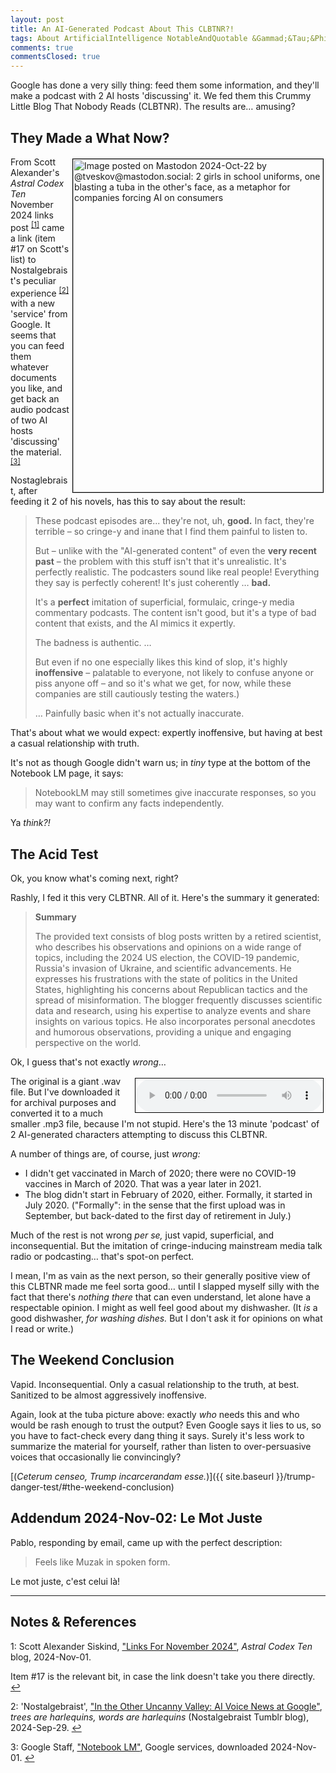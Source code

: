 ```yaml
---
layout: post
title: An AI-Generated Podcast About This CLBTNR?!
tags: About ArtificialIntelligence NotableAndQuotable &Gammad;&Tau;&Phi;
comments: true
commentsClosed: true
---
```


Google has done a very silly thing: feed them some information, and they'll make a podcast
with 2 AI hosts 'discussing' it.  We fed them this Crummy Little Blog That Nobody Reads
(CLBTNR).  The results are&hellip; amusing?  

## They Made a What Now?  

<a href="{{ site.baseurl }}/images/ai-tuba.png"><img src="{{ site.baseurl }}/images/ai-tuba-thumb.jpg" width="400" height="533" alt="Image posted on Mastodon 2024-Oct-22 by @tveskov@mastodon.social: 2 girls in school uniforms, one blasting a tuba in the other's face, as a metaphor for companies forcing AI on consumers" title="Image posted on Mastodon 2024-Oct-22 by @tveskov@mastodon.social: 2 girls in school uniforms, one blasting a tuba in the other's face, as a metaphor for companies forcing AI on consumers" style="float: right; margin: 3px 3px 3px 3px; border: 1px solid #000000;"></a>
From Scott Alexander's _Astral Codex Ten_ November 2024 links post <sup id="fn1a">[[1]](#fn1)</sup>
came a link (item #17 on Scott's list) to
Nostalgebraist's peculiar experience <sup id="fn2a">[[2]](#fn2)</sup>
with a new 'service' from Google.  It seems that you can feed them whatever documents you
like, and get back an audio podcast of two AI hosts 'discussing' the
material. <sup id="fn3a">[[3]](#fn3)</sup>  

Nostaglebraist, after feeding it 2 of his novels, has this to say about the result:  

> These podcast episodes are... they're not, uh, __good.__  In fact, they're terrible – so
> cringe-y and inane that I find them painful to listen to.  
>  
> But &ndash; unlike with the "AI-generated content" of even the __very recent past__ &ndash;
> the problem with this stuff isn't that it's unrealistic.  It's perfectly realistic.  The
> podcasters sound like real people!  Everything they say is perfectly coherent!  It's
> just coherently &hellip; __bad.__  
>  
> It's a __perfect__ imitation of superficial, formulaic, cringe-y media commentary podcasts.
> The content isn't good, but it's a type of bad content that exists, and the AI mimics it
> expertly.  
>  
> The badness is authentic. &hellip;  
>  
> But even if no one especially likes this kind of slop, it's highly __inoffensive__ &ndash;
> palatable to everyone, not likely to confuse anyone or piss anyone off &ndash; and so it's
> what we get, for now, while these companies are still cautiously testing the waters.)  
>  
> &hellip; Painfully basic when it's not actually inaccurate.  

That's about what we would expect: expertly inoffensive, but having at best a casual
relationship with truth.  

It's not as though Google didn't warn us; in _tiny_ type at the bottom of the Notebook LM
page, it says:  

> NotebookLM may still sometimes give inaccurate responses, so you may want to confirm any
> facts independently.

Ya _think?!_  


## The Acid Test  

Ok, you know what's coming next, right?  

Rashly, I fed it this very CLBTNR.  All of it.  Here's the summary it generated:  

> __Summary__  
>  
> The provided text consists of blog posts written by a retired scientist, who describes
> his observations and opinions on a wide range of topics, including the 2024 US election,
> the COVID-19 pandemic, Russia's invasion of Ukraine, and scientific advancements. He
> expresses his frustrations with the state of politics in the United States, highlighting
> his concerns about Republican tactics and the spread of misinformation. The blogger
> frequently discusses scientific data and research, using his expertise to analyze events
> and share insights on various topics. He also incorporates personal anecdotes and humorous
> observations, providing a unique and engaging perspective on the world.  

Ok, I guess that's not exactly _wrong_&hellip;  

<audio src="/assets/2024-11-01-someweekendreading-ai-podcast.mp3" controls preload style="float: right; margin: 3px 3px 3px 3px; border: 1px solid #000000;"></audio>
The original is a giant .wav file.  But I've downloaded it for archival purposes and
converted it to a much smaller .mp3 file, because I'm not stupid.  Here's the 13 minute
'podcast' of 2 AI-generated characters attempting to discuss this CLBTNR.  

A number of things are, of course, just _wrong:_  
- I didn't get vaccinated in March of 2020; there were no COVID-19 vaccines in March
  of 2020.  That was a year later in 2021.  
- The blog didn't start in February of 2020, either.  Formally, it started in July 2020.
  ("Formally": in the sense that the first upload was in September, but back-dated to the
  first day of retirement in July.)  
  
Much of the rest is not wrong _per se,_ just vapid, superficial, and inconsequential.  But
the imitation of cringe-inducing mainstream media talk radio or podcasting&hellip; that's
spot-on perfect.  

I mean, I'm as vain as the next person, so their generally positive view of this CLBTNR
made me feel sorta good&hellip; until I slapped myself silly with the fact that there's
_nothing there_ that can even understand, let alone have a respectable opinion.  I might
as well feel good about my dishwasher.  (It _is_ a good dishwasher, _for washing dishes._
But I don't ask it for opinions on what I read or write.)  


## The Weekend Conclusion  

Vapid.  Inconsequential.  Only a casual relationship to the truth, at best.  Sanitized to
be almost aggressively inoffensive.  

Again, look at the tuba picture above: exactly _who_ needs this and who would be rash
enough to trust the output?  Even Google says it lies to us, so you have to fact-check
every dang thing it says.  Surely it's less work to summarize the material for yourself,
rather than listen to over-persuasive voices that occasionally lie convincingly?  

[(_Ceterum censeo, Trump incarcerandam esse._)]({{ site.baseurl }}/trump-danger-test/#the-weekend-conclusion)  

## Addendum 2024-Nov-02: Le Mot Juste  

Pablo, responding by email, came up with the perfect description:  

> Feels like Muzak in spoken form.  

Le mot juste, c'est celui l&agrave;!  

---

## Notes &amp; References  

<!--
<sup id="fn1a">[[1]](#fn1)</sup>

<a id="fn1">1</a>: ***, ["***"](***), *** DOI: [***](***). [↩](#fn1a)  

<a href="{{ site.baseurl }}/images/***">
  <img src="{{ site.baseurl }}/images/***" width="400" height="***" alt="***" title="***" style="float: right; margin: 3px 3px 3px 3px; border: 1px solid #000000;">
</a>

<a href="***">
  <img src="{{ site.baseurl }}/images/***" width="550" height="***" alt="***" title="***" style="margin: 3px 3px 3px 3px; border: 1px solid #000000;">
</a>

<iframe width="400" height="224" src="***" allow="accelerometer; encrypted-media; gyroscope; picture-in-picture" allowfullscreen style="float: right; margin: 3px 3px 3px 3px; border: 1px solid #000000;"></iframe>
-->

<a id="fn1">1</a>: Scott Alexander Siskind, ["Links For November 2024"](https://www.astralcodexten.com/p/links-for-november-2024#:~:text=17%3A%20Nostalgebraist,Existential%20Meltdown.), _Astral Codex Ten_ blog, 2024-Nov-01.  

Item #17 is the relevant bit, in case the link doesn't take you there directly. [↩](#fn1a)  

<a id="fn2">2</a>: 'Nostalgebraist', ["In the Other Uncanny Valley: AI Voice News at Google"](https://www.tumblr.com/nostalgebraist/762931781730271232/in-other-uncanny-valley-ai-voice-news-google), _trees are harlequins, words are harlequins_ (Nostalgebraist Tumblr blog), 2024-Sep-29. [↩](#fn2a)  

<a id="fn3">3</a>: Google Staff, ["Notebook LM"](https://notebooklm.google.com/), Google services, downloaded 2024-Nov-01. [↩](#fn3a)  

